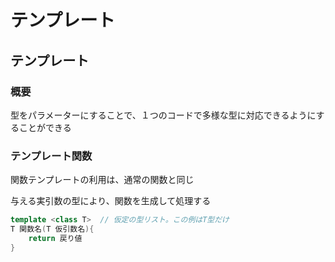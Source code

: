 # テンプレート





## テンプレート



### 概要

型をパラメーターにすることで、１つのコードで多様な型に対応できるようにすることができる





### テンプレート関数

関数テンプレートの利用は、通常の関数と同じ

与える実引数の型により、関数を生成して処理する

```c++
template <class T>	// 仮定の型リスト。この例はT型だけ
T 関数名(T 仮引数名){
    return 戻り値
}
```






